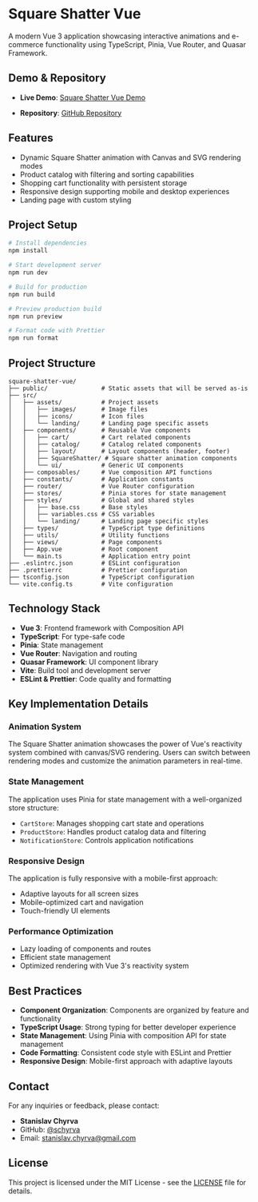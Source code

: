 # Square Shatter Vue

A modern Vue 3 application showcasing interactive animations and e-commerce functionality using TypeScript, Pinia, Vue Router, and Quasar Framework.

## Demo & Repository

- **Live Demo**: [Square Shatter Vue Demo](https://square-shatter-vue.vercel.app/)

- **Repository**: [GitHub Repository](https://github.com/schyrva/square-shatter-vue)

## Features

- Dynamic Square Shatter animation with Canvas and SVG rendering modes
- Product catalog with filtering and sorting capabilities
- Shopping cart functionality with persistent storage
- Responsive design supporting mobile and desktop experiences
- Landing page with custom styling

## Project Setup

```bash
# Install dependencies
npm install

# Start development server
npm run dev

# Build for production
npm run build

# Preview production build
npm run preview

# Format code with Prettier
npm run format
```

## Project Structure

```
square-shatter-vue/
├── public/               # Static assets that will be served as-is
├── src/
│   ├── assets/           # Project assets
│   │   ├── images/       # Image files
│   │   ├── icons/        # Icon files
│   │   └── landing/      # Landing page specific assets
│   ├── components/       # Reusable Vue components
│   │   ├── cart/         # Cart related components
│   │   ├── catalog/      # Catalog related components
│   │   ├── layout/       # Layout components (header, footer)
│   │   ├── SquareShatter/ # Square shatter animation components
│   │   └── ui/           # Generic UI components
│   ├── composables/      # Vue composition API functions
│   ├── constants/        # Application constants
│   ├── router/           # Vue Router configuration
│   ├── stores/           # Pinia stores for state management
│   ├── styles/           # Global and shared styles
│   │   ├── base.css      # Base styles
│   │   ├── variables.css # CSS variables
│   │   └── landing/      # Landing page specific styles
│   ├── types/            # TypeScript type definitions
│   ├── utils/            # Utility functions
│   ├── views/            # Page components
│   ├── App.vue           # Root component
│   └── main.ts           # Application entry point
├── .eslintrc.json        # ESLint configuration
├── .prettierrc           # Prettier configuration
├── tsconfig.json         # TypeScript configuration
└── vite.config.ts        # Vite configuration
```

## Technology Stack

- **Vue 3**: Frontend framework with Composition API
- **TypeScript**: For type-safe code
- **Pinia**: State management
- **Vue Router**: Navigation and routing
- **Quasar Framework**: UI component library
- **Vite**: Build tool and development server
- **ESLint & Prettier**: Code quality and formatting

## Key Implementation Details

### Animation System

The Square Shatter animation showcases the power of Vue's reactivity system combined with canvas/SVG rendering. Users can switch between rendering modes and customize the animation parameters in real-time.

### State Management

The application uses Pinia for state management with a well-organized store structure:

- `CartStore`: Manages shopping cart state and operations
- `ProductStore`: Handles product catalog data and filtering
- `NotificationStore`: Controls application notifications

### Responsive Design

The application is fully responsive with a mobile-first approach:

- Adaptive layouts for all screen sizes
- Mobile-optimized cart and navigation
- Touch-friendly UI elements

### Performance Optimization

- Lazy loading of components and routes
- Efficient state management
- Optimized rendering with Vue 3's reactivity system

## Best Practices

- **Component Organization**: Components are organized by feature and functionality
- **TypeScript Usage**: Strong typing for better developer experience
- **State Management**: Using Pinia with composition API for state management
- **Code Formatting**: Consistent code style with ESLint and Prettier
- **Responsive Design**: Mobile-first approach with adaptive layouts

## Contact

For any inquiries or feedback, please contact:

- **Stanislav Chyrva**
- GitHub: [@schyrva](https://github.com/schyrva)
- Email: [stanislav.chyrva@gmail.com](mailto:stanislav.chyrva@gmail.com)

## License

This project is licensed under the MIT License - see the [LICENSE](LICENSE) file for details.
